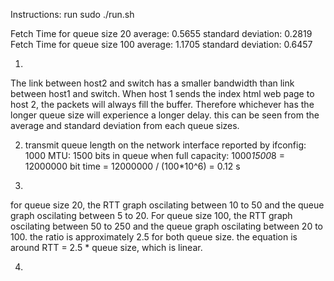 Instructions:
    run sudo ./run.sh


Fetch Time for queue size 20
    average: 0.5655
    standard deviation: 0.2819
Fetch Time for queue size 100
    average: 1.1705
    standard deviation: 0.6457


1. 
The link between host2 and switch has a smaller bandwidth than link between host1 and switch. When host 1 sends the index html web page to host 2, the packets will always fill the buffer. Therefore whichever has the longer queue size will experience a longer delay. this can be seen from the average and standard deviation from each queue sizes.

2. 
   transmit queue length on the network interface reported by ifconfig: 1000
   MTU: 1500
   bits in queue when full capacity: 1000*1500*8 = 12000000 bit
   time = 12000000 / (100*10^6) = 0.12 s

3. 
for queue size 20, the RTT graph oscilating between 10 to 50 and the queue graph oscilating between 5 to 20. For queue size 100, the RTT graph oscilating between 50 to 250 and the queue graph oscilating between 20 to 100. the ratio is approximately 2.5 for both queue size. the equation is around RTT = 2.5 * queue size, which is linear. 

4. 
